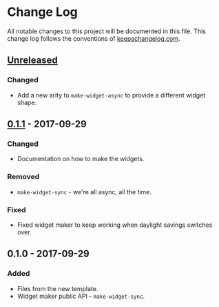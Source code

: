 # Change Log
All notable changes to this project will be documented in this file. This change log follows the conventions of [keepachangelog.com](http://keepachangelog.com/).

## [Unreleased]
### Changed
- Add a new arity to `make-widget-async` to provide a different widget shape.

## [0.1.1] - 2017-09-29
### Changed
- Documentation on how to make the widgets.

### Removed
- `make-widget-sync` - we're all async, all the time.

### Fixed
- Fixed widget maker to keep working when daylight savings switches over.

## 0.1.0 - 2017-09-29
### Added
- Files from the new template.
- Widget maker public API - `make-widget-sync`.

[Unreleased]: https://github.com/your-name/learnclojure/compare/0.1.1...HEAD
[0.1.1]: https://github.com/your-name/learnclojure/compare/0.1.0...0.1.1
